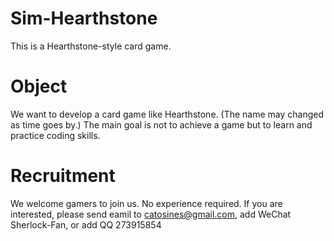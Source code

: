 # Sim-Hearthstone
This is a Hearthstone-style card game.

# Object
We want to develop a card game like Hearthstone. (The name may changed as time goes by.)
The main goal is not to achieve a game but to learn and practice coding skills.

# Recruitment
We welcome gamers to join us. No experience required. 
If you are interested, please send eamil to catosines@gmail.com, add WeChat Sherlock-Fan, or add QQ 273915854

